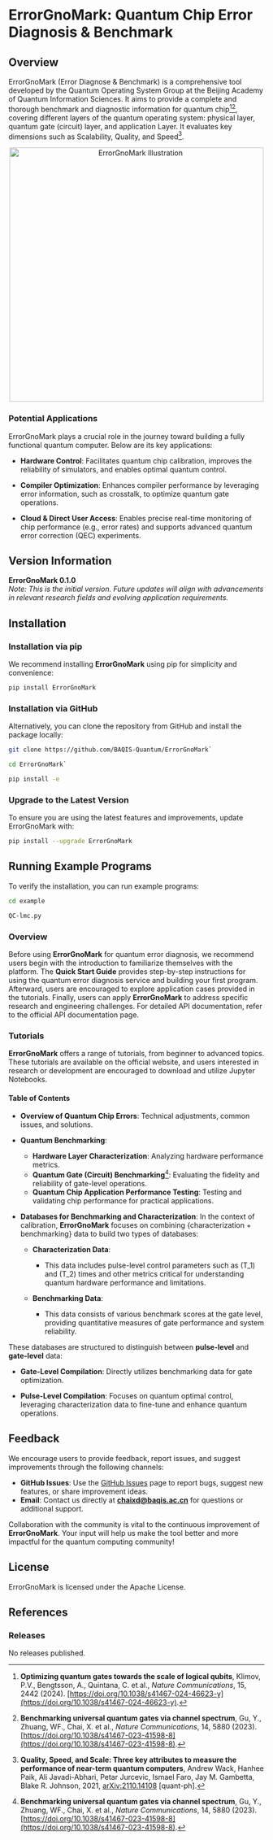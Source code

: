 # ErrorGnoMark: Quantum Chip Error Diagnosis & Benchmark

## Overview

ErrorGnoMark (Error Diagnose & Benchmark) is a comprehensive tool developed by the Quantum Operating System Group at the Beijing Academy of Quantum Information Sciences. It aims to provide a complete and thorough benchmark and diagnostic information for quantum chip[^2][^3], covering different layers of the quantum operating system: physical layer, quantum gate (circuit) layer, and application Layer. It evaluates key dimensions such as Scalability, Quality, and Speed[^1]. 

<p align="center">
  <img src="errorgnomark/egm.jpg" alt="ErrorGnoMark Illustration" width="500px">
</p>

### Potential Applications

ErrorGnoMark plays a crucial role in the journey toward building a fully functional quantum computer. Below are its key applications:

- **Hardware Control**: Facilitates quantum chip calibration, improves the reliability of simulators, and enables optimal quantum control.

- **Compiler Optimization**: Enhances compiler performance by leveraging error information, such as crosstalk, to optimize quantum gate operations.

- **Cloud & Direct User Access**: Enables precise real-time monitoring of chip performance (e.g., error rates) and supports advanced quantum error correction (QEC) experiments.


## Version Information

**ErrorGnoMark 0.1.0**  
*Note: This is the initial version. Future updates will align with advancements in relevant research fields and evolving application requirements.*

## Installation

### Installation via pip

We recommend installing **ErrorGnoMark** using pip for simplicity and convenience:

```bash
pip install ErrorGnoMark
```

### Installation via GitHub
Alternatively, you can clone the repository from GitHub and install the package locally:

```bash
git clone https://github.com/BAQIS-Quantum/ErrorGnoMark`
```

```bash
cd ErrorGnoMark`
```

```bash
pip install -e
```

### Upgrade to the Latest Version
To ensure you are using the latest features and improvements, update ErrorGnoMark with:
```bash
pip install --upgrade ErrorGnoMark
```


## Running Example Programs

To verify the installation, you can run example programs:

```bash
cd example
```

```bash
QC-lmc.py
```

### Overview

Before using **ErrorGnoMark** for quantum error diagnosis, we recommend users begin with the introduction to familiarize themselves with the platform. The **Quick Start Guide** provides step-by-step instructions for using the quantum error diagnosis service and building your first program. Afterward, users are encouraged to explore application cases provided in the tutorials. Finally, users can apply **ErrorGnoMark** to address specific research and engineering challenges. For detailed API documentation, refer to the official API documentation page.

### Tutorials

**ErrorGnoMark** offers a range of tutorials, from beginner to advanced topics. These tutorials are available on the official website, and users interested in research or development are encouraged to download and utilize Jupyter Notebooks.

#### **Table of Contents**
- **Overview of Quantum Chip Errors**: Technical adjustments, common issues, and solutions.
- **Quantum Benchmarking**:
  - **Hardware Layer Characterization**: Analyzing hardware performance metrics.
  - **Quantum Gate (Circuit) Benchmarking**[^3]: Evaluating the fidelity and reliability of gate-level operations.
  - **Quantum Chip Application Performance Testing**: Testing and validating chip performance for practical applications.

- **Databases for Benchmarking and Characterization**:
  In the context of calibration, **ErrorGnoMark** focuses on combining {characterization + benchmarking} data to build two types of databases:
  
  - **Characterization Data**: 
    - This data includes pulse-level control parameters such as \(T_1\) and \(T_2\) times and other metrics critical for understanding quantum hardware performance and limitations.
  
  - **Benchmarking Data**: 
    - This data consists of various benchmark scores at the gate level, providing quantitative measures of gate performance and system reliability.

These databases are structured to distinguish between **pulse-level** and **gate-level** data:
- **Gate-Level Compilation**: Directly utilizes benchmarking data for gate optimization.

- **Pulse-Level Compilation**: Focuses on quantum optimal control, leveraging characterization data to fine-tune and enhance quantum operations.



## Feedback

We encourage users to provide feedback, report issues, and suggest improvements through the following channels:

- **GitHub Issues**: Use the [GitHub Issues](https://github.com/BAQIS-Quantum/ErrorGnoMark/issues) page to report bugs, suggest new features, or share improvement ideas.
- **Email**: Contact us directly at **chaixd@baqis.ac.cn** for questions or additional support.

Collaboration with the community is vital to the continuous improvement of **ErrorGnoMark**. Your input will help us make the tool better and more impactful for the quantum computing community!



## License

ErrorGnoMark is licensed under the Apache License.

## References

[^1]: **Quality, Speed, and Scale: Three key attributes to measure the performance of near-term quantum computers**, Andrew Wack, Hanhee Paik, Ali Javadi-Abhari, Petar Jurcevic, Ismael Faro, Jay M. Gambetta, Blake R. Johnson, 2021, [arXiv:2110.14108](https://arxiv.org/abs/2110.14108) [quant-ph].

[^2]: **Optimizing quantum gates towards the scale of logical qubits**, Klimov, P.V., Bengtsson, A., Quintana, C. et al., *Nature Communications*, 15, 2442 (2024). [https://doi.org/10.1038/s41467-024-46623-y](https://doi.org/10.1038/s41467-024-46623-y).

[^3]: **Benchmarking universal quantum gates via channel spectrum**, Gu, Y., Zhuang, WF., Chai, X. et al., *Nature Communications*, 14, 5880 (2023). [https://doi.org/10.1038/s41467-023-41598-8](https://doi.org/10.1038/s41467-023-41598-8).



### Releases

No releases published.

